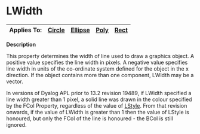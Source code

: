 




<h1 class="heading"><span class="name">LWidth</span></h1>

| Applies To: | [Circle](./circle.md) | [Ellipse](./ellipse.md) | [Poly](./poly.md) | [Rect](./rect.md) |
| --- | --- | --- | --- | ---  |


**Description**


This property determines the width of line used to draw a graphics object. A positive value specifies the line width in pixels. A negative value specifies line width in units of the co-ordinate system defined for the object in the x direction. If the object contains more than one component, LWidth may be a vector.


In versions of Dyalog APL prior to 13.2 revision 19489, if LWidth specified a line width greater than 1 pixel, a solid line was drawn in the colour specified by the FCol Property, regardless of the value of [LStyle](lstyle.md). From that revision onwards, if the value of LWidth is greater than 1  then the value of LStyle is honoured, but only the FCol of the line is honoured - the BCol is still ignored.



